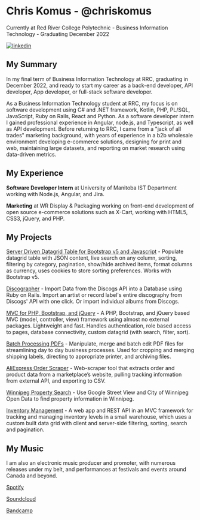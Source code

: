 # Chris Komus - @chriskomus

Currently at Red River College Polytechnic - Business Information Technology - Graduating December 2022

[![linkedin](https://img.shields.io/badge/-@chriskomus-161616?style=flat-square&labelColor=161616&logo=LinkedIn&logoColor=white&color=161616)](https://www.linkedin.com/in/chriskomus/)

## My Summary

In my final term of Business Information Technology at RRC, graduating in December 2022, and ready to start my career as a back-end developer, API developer, App developer, or full-stack software developer.

As a Business Information Technology student at RRC, my focus is on software development using C# and .NET framework, Kotlin, PHP, PL/SQL, JavaScript, Ruby on Rails, React and Python. As a software developer intern I gained professional experience in Angular, node.js, and Typescript, as well as API development. Before returning to RRC, I came from a "jack of all trades" marketing background, with years of experience in a b2b wholesale environment developing e-commerce solutions, designing for print and web, maintaining large datasets, and reporting on market research using data-driven metrics.

## My Experience

**Software Developer Intern** at University of Manitoba IST Department working with Node.js, Angular, and Jira.

**Marketing** at WR Display & Packaging working on front-end development of open source e-commerce solutions such as X-Cart, working with HTML5, CSS3, jQuery, and PHP.

## My Projects

[Server Driven Datagrid Table for Bootstrap v5 and Javascript](https://github.com/chriskomus/datagrid-for-bootstrap) - Populate datagrid table with JSON content, live search on any column, sorting, filtering by category, pagination, show/hide archived items, format columns as currency, uses cookies to store sorting preferences. Works with Bootstrap v5.

[Discographer](https://github.com/chriskomus/discographer) - Import Data from the Discogs API into a Database using Ruby on Rails. Import an artist or record label's entire discography from Discogs' API with one click. Or import individual albums from Discogs.

[MVC for PHP, Bootstrap, and jQuery](https://github.com/chriskomus/mvc-for-php-and-jquery) - A PHP, Bootstrap, and jQuery based MVC (model, controller, view) framework using almost no external packages. Lightweight and fast. Handles authentication, role based access to pages, database connectivity, custom datagrid (with search, filter, sort).

[Batch Processing PDFs](https://github.com/chriskomus/pdf-batch-crop) - Manipulate, merge and batch edit PDF files for streamlining day to day business processes. Used for cropping and merging shipping labels, directing to appropriate printer, and archiving files.

[AliExpress Order Scraper](https://github.com/chriskomus/aliexpress-order-downloader) - Web-scraper tool that extracts order and product data from a marketplace’s website, pulling tracking information from external API, and exporting to CSV.

[Winnipeg Property Search](https://github.com/chriskomus/winnipeg-property-search) - Use Google Street View and City of Winnipeg Open Data to find property information in Winnipeg.

[Inventory Management](https://github.com/chriskomus/binpoint-inventory-management-system) - A web app and REST API in an MVC framework for tracking and managing inventory levels in a small warehouse, which uses a custom built data grid with client and server-side filtering, sorting, search and pagination.

## My Music
I am also an electronic music producer and promoter, with numerous releases under my belt, and performances at festivals and events around Canada and beyond.

[Spotify](https://open.spotify.com/artist/1EBtKrPeFAvltlgaKcq5mR)

[Soundcloud](http://soundcloud.com/chriskomus)

[Bandcamp](http://chriskomus.bandcamp.com/)
